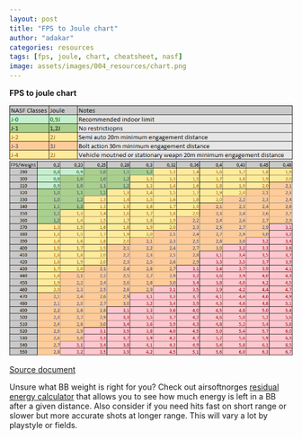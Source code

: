 ```yaml
---
layout: post
title: "FPS to Joule chart"
author: "adakar"
categories: resources
tags: [fps, joule, chart, cheatsheet, nasf]
image: assets/images/004_resources/chart.png
---
```

**FPS to joule chart**

<div class="image-thumbnail">
<img src="/assets/images/004_resources/chart1-legend.png"/>
</div>


<div class="image-thumbnail">
	<a href="/assets/images/004_resources/chart1.png">
		<img src="/assets/images/004_resources/chart1.png" width="640"/>
	</a>
</div>

[Source document](/assets/files/nasf-fps-joule-chart.xlsx)


Unsure what BB weight is right for you? Check out airsoftnorges [residual energy calculator](https://airsoftnorge.com/residual-energy-calculator/) that allows you to see how much energy is left in a BB after a given distance. 
Also consider if you need hits fast on short range or slower but more accurate shots at longer range. This will vary a lot by playstyle or fields. 


